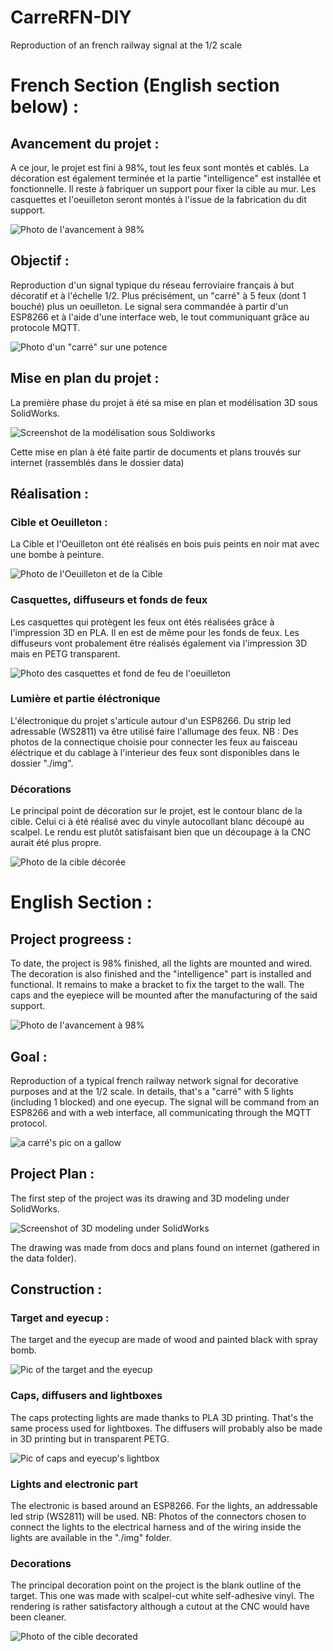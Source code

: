 # CarreRFN-DIY

Reproduction of an french railway signal at the 1/2 scale

# French Section (English section below) :
## Avancement du projet :
A ce jour, le projet est fini à 98%, tout les feux sont montés et cablés. La décoration est également terminée
et la partie "intelligence" est installée et fonctionnelle. Il reste à fabriquer un support pour fixer la cible au mur.
Les casquettes et l'oeuilleton seront montés à l'issue de la fabrication du dit support.

![Photo de l'avancement à 98%](https://github.com/b84500/CarreRFN-DIY/blob/main/img/cible98.jpg)

## Objectif :
Reproduction d'un signal typique du réseau ferroviaire français à but décoratif
et à l'échelle 1/2.
Plus précisément, un "carré" à 5 feux (dont 1 bouché) plus un oeuilleton.
Le signal sera commandée à partir d'un ESP8266 et à l'aide d'une interface web, le tout
communiquant grâce au protocole MQTT.

![Photo d'un "carré" sur une potence](https://github.com/b84500/CarreRFN-DIY/blob/main/img/carrePot.jpg)

## Mise en plan du projet :
La première phase du projet à été sa mise en plan et modélisation 3D sous SolidWorks.

![Screenshot de la modélisation sous Soldiworks](https://github.com/b84500/CarreRFN-DIY/blob/main/img/CarreSLDW.PNG)

Cette mise en plan à été faite partir de documents et plans trouvés sur internet
(rassemblés dans le dossier data)

## Réalisation :
### Cible et Oeuilleton :
La Cible et l'Oeuilleton ont été réalisés en bois puis peints en noir mat avec une bombe à peinture.

![Photo de l'Oeuilleton et de la Cible](https://github.com/b84500/CarreRFN-DIY/blob/main/img/carre&oeuilt.png)

### Casquettes, diffuseurs et fonds de feux
Les casquettes qui protègent les feux ont étés réalisées grâce à l'impression 3D en PLA.
Il en est de même pour les fonds de feux. Les diffuseurs vont probalement être réalisés
également via l'impression 3D mais en PETG transparent.

![Photo des casquettes et fond de feu de l'oeuilleton](https://github.com/b84500/CarreRFN-DIY/blob/main/img/casquettes+fdfOeuilt.png)

### Lumière et partie éléctronique
L'électronique du projet s'articule autour d'un ESP8266. Du strip led adressable (WS2811) va
être utilisé faire l'allumage des feux.
NB : Des photos de la connectique choisie pour connecter les feux au faisceau éléctrique et du cablage à l'interieur des feux
sont disponibles dans le dossier "./img".

### Décorations
Le principal point de décoration sur le projet, est le contour blanc de la cible. Celui ci à été réalisé
avec du vinyle autocollant blanc découpé au scalpel. Le rendu est plutôt satisfaisant bien que un découpage
à la CNC aurait été plus propre.

![Photo de la cible décorée](https://github.com/b84500/CarreRFN-DIY/blob/main/img/cibleWithDeco.jpg)

# English Section :
## Project progreess :
To date, the project is 98% finished, all the lights are mounted and wired. The decoration is also finished
and the "intelligence" part is installed and functional. It remains to make a bracket to fix the target to the wall.
The caps and the eyepiece will be mounted after the manufacturing of the said support.

![Photo de l'avancement à 98%](https://github.com/b84500/CarreRFN-DIY/blob/main/img/cible98.jpg)

## Goal :
Reproduction of a typical french railway network signal for decorative purposes and at the 1/2 scale.
In details, that's a "carré" with 5 lights (including 1 blocked) and one eyecup.
The signal will be command from an ESP8266 and with a web interface, all communicating through the MQTT protocol.

![a carré's pic on a gallow](https://github.com/b84500/CarreRFN-DIY/blob/main/img/carrePot.jpg)

## Project Plan :
The first step of the project was its drawing and 3D modeling under SolidWorks.

![Screenshot of 3D modeling under SolidWorks](https://github.com/b84500/CarreRFN-DIY/blob/main/img/CarreSLDW.PNG)

The drawing was made from docs and plans found on internet (gathered in the data folder).

## Construction :
### Target and eyecup :
The target and the eyecup are made of wood and painted black with spray bomb.

![Pic of the target and the eyecup](https://github.com/b84500/CarreRFN-DIY/blob/main/img/carre&oeuilt.png)

### Caps, diffusers and lightboxes
The caps protecting lights are made thanks to PLA 3D printing. That's the same process used for lightboxes.
The diffusers will probably also be made in 3D printing but in transparent PETG.

![Pic of caps and eyecup's lightbox](https://github.com/b84500/CarreRFN-DIY/blob/main/img/casquettes+fdfOeuilt.png)

### Lights and electronic part
The electronic is based around an ESP8266. For the lights, an addressable led strip (WS2811) will be used.
NB: Photos of the connectors chosen to connect the lights to the electrical harness and of the wiring inside the lights
are available in the "./img" folder.

### Decorations
The principal decoration point on the project is the blank outline of the target. This one was made
with scalpel-cut white self-adhesive vinyl. The rendering is rather satisfactory although a cutout
at the CNC would have been cleaner.

![Photo of the cible decorated](https://github.com/b84500/CarreRFN-DIY/blob/main/img/cibleWithDeco.jpg)
